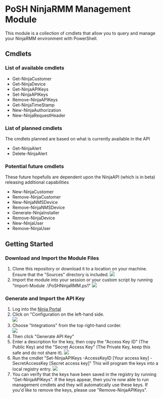 # PoSH NinjaRMM Management Module
This module is a collection of cmdlets that allow you to query and manage your NinjaRMM environment with PowerShell.

## Cmdlets
### List of available cmdlets
* Get-NinjaCustomer
* Get-NinjaDevice
* Get-NinjaAPIKeys
* Set-NinjaAPIKeys
* Remove-NinjaAPIKeys
* Get-NinjaTimeStamp
* New-NinjaAuthorization
* New-NinjaRequestHeader

### List of planned cmdlets
The cmdlets planned are based on what is currently available in the API
* Get-NinjaAlert
* Delete-NinjaAlert

### Potential future cmdlets
These future hopefulls are dependent upon the NinjaAPI (which is in beta) releasing additional capabilities
* New-NinjaCustomer
* Remove-NinjaCustomer
* New-NinjaNMSDevice
* Remove-NinjaNMSDevice
* Generate-NinjaInstaller
* Remove-NinjaDevice
* New-NinjaUser
* Remove-NinjaUser

## Getting Started
### Download and Import the Module Files
1. Clone this repository or download it to a location on your machine. Ensure that the "Sources" directory is included.
![](https://i.imgur.com/P9gcvmi.png)
1. Import the module into your session or your custom script by running "Import-Module .\PoSHNinjaRMM.ps1"
![](https://i.imgur.com/mx48YJx.png)

### Generate and Import the API Key
1. Log into the [Ninja Portal](https://login.ninjarmm.com)
1. Click on "Configuration on the left-hand side.                                                                        
![](https://i.imgur.com/MDs4LuV.png)
1. Choose "Integrations" from the top right-hand corder.                                                               
![](https://i.imgur.com/XDhouJm.png)
1. Then click "Generate API Key"
1. Enter a description for the key, then copy the "Access Key ID" (The Public Key) and the "Secret Access Key" (The Private Key, keep this safe and do not share it).
![](https://i.imgur.com/9itYe9D.png)
1. Run the cmdlet "Set-NinjaAPIKeys -AccessKeyID [Your access key] -SecretAccessKey [Secret access key]" This will program the keys into a local registry entry.
![](https://i.imgur.com/O1aO0hh.png)
1. You can verify that the keys have been saved in the registry by running "Get-NinjaAPIKeys". If the keys appear, then you're now able to run management cmdlets and they will automatically use these keys. If you'd like to remove the keys, please use "Remove-NinjaAPIKeys".
